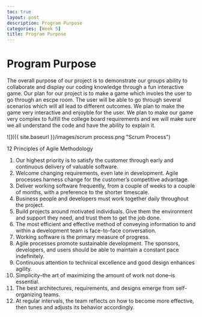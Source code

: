 ```yaml
---
toc: true
layout: post
description: Program Purpose
categories: [Week 5]
title: Program Purpose
---
```

# Program Purpose


The overall purpose of our project is to demonstrate our groups ability to collaborate and display our coding knowledge through a fun interactive game. Our plan for our project is to make a game which involes the user to go through an escpe room. The user will be able to go through several scenarios which will all lead to different outcomes. We plan to make the game very interactive and enjoyble for the user. We plan to make our game very complex to fulfill the college board requirements and we will make sure we all understand the code and have the ability to explain it.

![]({{ site.baseurl }}/images/scrum process.png "Scrum Process")

12 Principles of Agile Methodology

1. Our highest priority is to satisfy the customer through early and continuous delivery of valuable software.
2. Welcome changing requirements, even late in development. Agile processes harness change for the customer’s competitive advantage.
3. Deliver working software frequently, from a couple of weeks to a couple of months, with a preference to the shorter timescale.
4. Business people and developers must work together daily throughout the project.
5. Build projects around motivated individuals. Give them the environment and support they need, and trust them to get the job done.
6. The most efficient and effective method of conveying information to and within a development team is face-to-face conversation.
7. Working software is the primary measure of progress.
8. Agile processes promote sustainable development. The sponsors, developers, and users should be able to maintain a constant pace indefinitely.
9. Continuous attention to technical excellence and good design enhances agility.
10. Simplicity–the art of maximizing the amount of work not done–is essential.
11. The best architectures, requirements, and designs emerge from self-organizing teams.
12. At regular intervals, the team reflects on how to become more effective, then tunes and adjusts its behavior accordingly.